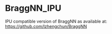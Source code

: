 # BraggNN_IPU

IPU compatible version of BraggNN as available at: https://github.com/lzhengchun/BraggNN
